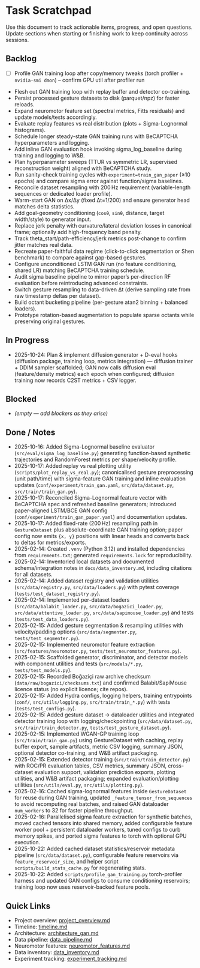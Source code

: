 # Task Scratchpad

Use this document to track actionable items, progress, and open questions. Update sections when starting or finishing work to keep continuity across sessions.

## Backlog
- [ ] Profile GAN training loop after copy/memory tweaks (torch profiler + `nvidia-smi dmon`) – confirm GPU util after profiler run
- Flesh out GAN training loop with replay buffer and detector co-training.
- Persist processed gesture datasets to disk (parquet/npz) for faster reloads.
- Expand neuromotor feature set (spectral metrics, Fitts residuals) and update models/tests accordingly.
- Evaluate replay features vs real distribution (plots + Sigma-Lognormal histograms).
- Schedule longer steady-state GAN training runs with BeCAPTCHA hyperparameters and logging.
- Add inline GAN evaluation hook invoking sigma_log_baseline during training and logging to W&B.
- Plan hyperparameter sweeps (TTUR vs symmetric LR, supervised reconstruction weight) aligned with BeCAPTCHA study.
- Run sanity-check training cycles with `experiment=train_gan_paper` (≥10 epochs) and compare sigma error against function/sigma baselines.
- Reconcile dataset resampling with 200 Hz requirement (variable-length sequences or dedicated loader profile).
- Warm-start GAN on Δx/Δy (fixed Δt=1/200) and ensure generator head matches delta statistics.
- Add goal-geometry conditioning (`cosθ`, `sinθ`, distance, target width/style) to generator input.
- Replace jerk penalty with curvature/lateral deviation losses in canonical frame; optionally add high-frequency band penalty.
- Track theta_start/path-efficiency/jerk metrics post-change to confirm jitter matches real data.
- Recreate paper-faithful data regime (click-to-click segmentation or Shen benchmark) to compare against gap-based gestures.
- Configure unconditioned LSTM GAN run (no feature conditioning, shared LR) matching BeCAPTCHA training schedule.
- Audit sigma baseline pipeline to mirror paper’s per-direction RF evaluation before reintroducing advanced constraints.
- Switch gesture resampling to data-driven Δt (derive sampling rate from raw timestamp deltas per dataset).
- Build octant bucketing pipeline (per-gesture atan2 binning + balanced loaders).
- Prototype rotation-based augmentation to populate sparse octants while preserving original gestures.

## In Progress
- 2025-10-24: Plan & implement diffusion generator + D-eval hooks (diffusion package, training loop, metrics integration) — diffusion trainer + DDIM sampler scaffolded; GAN now calls diffusion eval (feature/density metrics) each epoch when configured; diffusion training now records C2ST metrics + CSV logger.

## Blocked
- *(empty — add blockers as they arise)*

## Done / Notes
- 2025-10-16: Added Sigma-Lognormal baseline evaluator (`src/eval/sigma_log_baseline.py`) generating function-based synthetic trajectories and RandomForest metrics per shape/velocity profile.
- 2025-10-17: Added replay vs real plotting utility (`scripts/plot_replay_vs_real.py`); canonicalised gesture preprocessing (unit path/time) with sigma-feature GAN training and inline evaluation updates (`conf/experiment/train_gan.yaml`, `src/data/dataset.py`, `src/train/train_gan.py`).
- 2025-10-17: Reconciled Sigma-Lognormal feature vector with BeCAPTCHA spec and refreshed baseline generators; introduced paper-aligned LSTM/BCE GAN config (`conf/experiment/train_gan_paper.yaml`) and documentation updates.
- 2025-10-17: Added fixed-rate (200 Hz) resampling path in `GestureDataset` plus absolute-coordinate GAN training option; paper config now emits `{x, y}` positions with linear heads and converts back to deltas for metrics/exports.
- 2025-02-14: Created `.venv` (Python 3.12) and installed dependencies from `requirements.txt`; generated `requirements.lock` for reproducibility.
- 2025-02-14: Inventoried local datasets and documented schema/integration notes in `docs/data_inventory.md`, including citations for all datasets.
- 2025-02-14: Added dataset registry and validation utilities (`src/data/registry.py`, `src/data/loaders.py`) with pytest coverage (`tests/test_dataset_registry.py`).
- 2025-02-14: Implemented per-dataset loaders (`src/data/balabit_loader.py`, `src/data/bogazici_loader.py`, `src/data/attentive_loader.py`, `src/data/sapimouse_loader.py`) and tests (`tests/test_data_loaders.py`).
- 2025-02-15: Added gesture segmentation & resampling utilities with velocity/padding options (`src/data/segmenter.py`, `tests/test_segmenter.py`).
- 2025-02-15: Implemented neuromotor feature extraction (`src/features/neuromotor.py`, `tests/test_neuromotor_features.py`).
- 2025-02-15: Scaffolded generator, discriminator, and detector models with component utilities and tests (`src/models/*.py`, `tests/test_models.py`).
- 2025-02-15: Recorded Boğaziçi raw archive checksum (`data/raw/bogazici/checksums.txt`) and confirmed Balabit/SapiMouse licence status (no explicit licence; cite repos).
- 2025-02-15: Added Hydra configs, logging helpers, training entrypoints (`conf/`, `src/utils/logging.py`, `src/train/train_*.py`) with tests (`tests/test_configs.py`).
- 2025-02-15: Added gesture dataset -> dataloader utilities and integrated detector training loop with logging/checkpointing (`src/data/dataset.py`, `src/train/train_detector.py`, `tests/test_gesture_dataset.py`).
- 2025-02-15: Implemented WGAN-GP training loop (`src/train/train_gan.py`) using GestureDataset with caching, replay buffer export, sample artifacts, metric CSV logging, summary JSON, optional detector co-training, and W&B artifact packaging.
- 2025-02-15: Extended detector training (`src/train/train_detector.py`) with ROC/PR evaluation tables, CSV metrics, summary JSON, cross-dataset evaluation support, validation prediction exports, plotting utilities, and W&B artifact packaging; expanded evaluation/plotting utilities (`src/utils/eval.py`, `src/utils/plotting.py`).
- 2025-02-16: Cached sigma-lognormal features inside `GestureDataset` for reuse during GAN training, updated `_feature_tensor_from_sequences` to avoid recomputing real batches, and raised GAN dataloader `num_workers` to 32 for faster pipeline throughput.
- 2025-02-16: Parallelised sigma feature extraction for synthetic batches, moved cached tensors into shared memory, added configurable feature worker pool + persistent dataloader workers, tuned configs to curb memory spikes, and ported sigma features to torch with optional GPU execution.
- 2025-10-22: Added cached dataset statistics/reservoir metadata pipeline (`src/data/dataset.py`), configurable feature reservoirs via `feature_reservoir_size`, and helper script `scripts/build_stats_cache.py` for regenerating stats.
- 2025-10-22: Added `scripts/profile_gan_training.py` torch-profiler harness and updated GAN configs to consume conditioning reservoirs; training loop now uses reservoir-backed feature pools.

## Quick Links
- Project overview: [project_overview.md](project_overview.md)
- Timeline: [timeline.md](timeline.md)
- Architecture: [architecture_gan.md](architecture_gan.md)
- Data pipeline: [data_pipeline.md](data_pipeline.md)
- Neuromotor features: [neuromotor_features.md](neuromotor_features.md)
- Data inventory: [data_inventory.md](data_inventory.md)
- Experiment tracking: [experiment_tracking.md](experiment_tracking.md)
